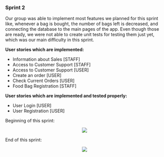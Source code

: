 ### Sprint 2

 Our group was able to implement most features we planned for this sprint like, whenever a bag is bought, the number of
 bags left is decreased, and connecting the database to the main pages of the app. Even though those are ready, we were not able to create unit tests for testing them just yet, which was our main difficulty in this sprint.
 
**User stories which are implemented:**
- Information about Sales [STAFF]
- Access to Customer Support [STAFF]
- Access to Customer Support [USER]
- Create an order [USER]
- Check Current Orders [USER]
- Food Bag Registration [STAFF]

**User stories which are implemented and tested properly:**
- User Login [USER]
- User Registration [USER]

Beginning of this sprint:
<p align="center" justify="center">
  <img src="https://github.com/FEUP-LEIC-ES-2023-24/2LEIC10T3/blob/a95d79807c43339c43db58556068c98bd63d3f84/images/sprint2begin.pdf.png">
</p>

End of this sprint:
<p align="center" justify="center">
  <img src="https://github.com/FEUP-LEIC-ES-2023-24/2LEIC10T3/blob/a95d79807c43339c43db58556068c98bd63d3f84/images/sprint2final.pdf.png">
</p>
